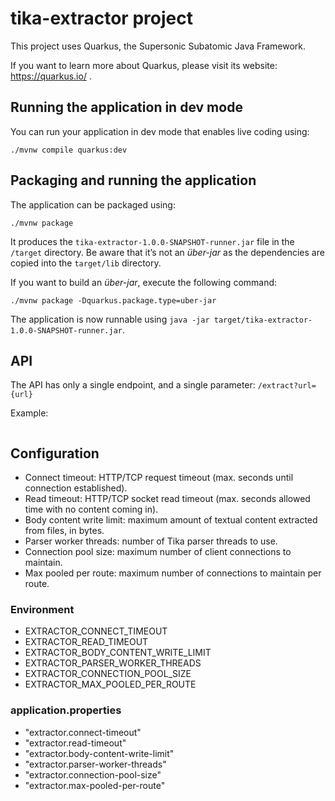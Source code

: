 # tika-extractor project

This project uses Quarkus, the Supersonic Subatomic Java Framework.

If you want to learn more about Quarkus, please visit its website: https://quarkus.io/ .

## Running the application in dev mode

You can run your application in dev mode that enables live coding using:
```shell script
./mvnw compile quarkus:dev
```

## Packaging and running the application

The application can be packaged using:
```shell script
./mvnw package
```
It produces the `tika-extractor-1.0.0-SNAPSHOT-runner.jar` file in the `/target` directory.
Be aware that it’s not an _über-jar_ as the dependencies are copied into the `target/lib` directory.

If you want to build an _über-jar_, execute the following command:
```shell script
./mvnw package -Dquarkus.package.type=uber-jar
```

The application is now runnable using `java -jar target/tika-extractor-1.0.0-SNAPSHOT-runner.jar`.

## API

The API has only a single endpoint, and a single parameter: `/extract?url={url}`

Example:
```
```

## Configuration

* Connect timeout: HTTP/TCP request timeout (max. seconds until connection established).
* Read timeout: HTTP/TCP socket read timeout (max. seconds allowed time with no content coming in).
* Body content write limit: maximum amount of textual content extracted from files, in bytes.
* Parser worker threads: number of Tika parser threads to use.
* Connection pool size: maximum number of client connections to maintain.
* Max pooled per route: maximum number of connections to maintain per route.

### Environment
* EXTRACTOR_CONNECT_TIMEOUT
* EXTRACTOR_READ_TIMEOUT
* EXTRACTOR_BODY_CONTENT_WRITE_LIMIT
* EXTRACTOR_PARSER_WORKER_THREADS
* EXTRACTOR_CONNECTION_POOL_SIZE
* EXTRACTOR_MAX_POOLED_PER_ROUTE

### application.properties
* "extractor.connect-timeout"
* "extractor.read-timeout"
* "extractor.body-content-write-limit"
* "extractor.parser-worker-threads"
* "extractor.connection-pool-size"
* "extractor.max-pooled-per-route"
